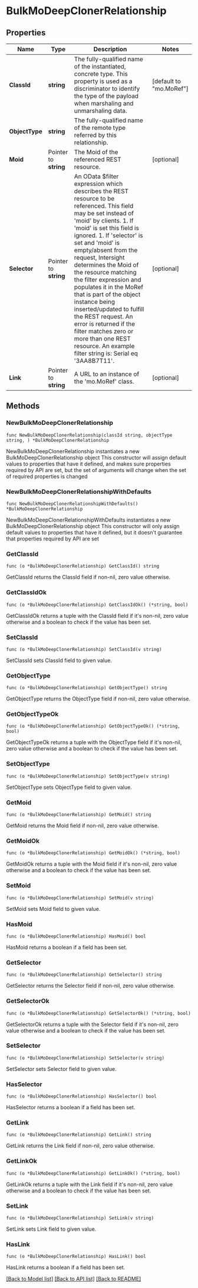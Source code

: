 # BulkMoDeepClonerRelationship

## Properties

Name | Type | Description | Notes
------------ | ------------- | ------------- | -------------
**ClassId** | **string** | The fully-qualified name of the instantiated, concrete type. This property is used as a discriminator to identify the type of the payload when marshaling and unmarshaling data. | [default to "mo.MoRef"]
**ObjectType** | **string** | The fully-qualified name of the remote type referred by this relationship. | 
**Moid** | Pointer to **string** | The Moid of the referenced REST resource. | [optional] 
**Selector** | Pointer to **string** | An OData $filter expression which describes the REST resource to be referenced. This field may be set instead of &#39;moid&#39; by clients. 1. If &#39;moid&#39; is set this field is ignored. 1. If &#39;selector&#39; is set and &#39;moid&#39; is empty/absent from the request, Intersight determines the Moid of the resource matching the filter expression and populates it in the MoRef that is part of the object instance being inserted/updated to fulfill the REST request. An error is returned if the filter matches zero or more than one REST resource. An example filter string is: Serial eq &#39;3AA8B7T11&#39;. | [optional] 
**Link** | Pointer to **string** | A URL to an instance of the &#39;mo.MoRef&#39; class. | [optional] 

## Methods

### NewBulkMoDeepClonerRelationship

`func NewBulkMoDeepClonerRelationship(classId string, objectType string, ) *BulkMoDeepClonerRelationship`

NewBulkMoDeepClonerRelationship instantiates a new BulkMoDeepClonerRelationship object
This constructor will assign default values to properties that have it defined,
and makes sure properties required by API are set, but the set of arguments
will change when the set of required properties is changed

### NewBulkMoDeepClonerRelationshipWithDefaults

`func NewBulkMoDeepClonerRelationshipWithDefaults() *BulkMoDeepClonerRelationship`

NewBulkMoDeepClonerRelationshipWithDefaults instantiates a new BulkMoDeepClonerRelationship object
This constructor will only assign default values to properties that have it defined,
but it doesn't guarantee that properties required by API are set

### GetClassId

`func (o *BulkMoDeepClonerRelationship) GetClassId() string`

GetClassId returns the ClassId field if non-nil, zero value otherwise.

### GetClassIdOk

`func (o *BulkMoDeepClonerRelationship) GetClassIdOk() (*string, bool)`

GetClassIdOk returns a tuple with the ClassId field if it's non-nil, zero value otherwise
and a boolean to check if the value has been set.

### SetClassId

`func (o *BulkMoDeepClonerRelationship) SetClassId(v string)`

SetClassId sets ClassId field to given value.


### GetObjectType

`func (o *BulkMoDeepClonerRelationship) GetObjectType() string`

GetObjectType returns the ObjectType field if non-nil, zero value otherwise.

### GetObjectTypeOk

`func (o *BulkMoDeepClonerRelationship) GetObjectTypeOk() (*string, bool)`

GetObjectTypeOk returns a tuple with the ObjectType field if it's non-nil, zero value otherwise
and a boolean to check if the value has been set.

### SetObjectType

`func (o *BulkMoDeepClonerRelationship) SetObjectType(v string)`

SetObjectType sets ObjectType field to given value.


### GetMoid

`func (o *BulkMoDeepClonerRelationship) GetMoid() string`

GetMoid returns the Moid field if non-nil, zero value otherwise.

### GetMoidOk

`func (o *BulkMoDeepClonerRelationship) GetMoidOk() (*string, bool)`

GetMoidOk returns a tuple with the Moid field if it's non-nil, zero value otherwise
and a boolean to check if the value has been set.

### SetMoid

`func (o *BulkMoDeepClonerRelationship) SetMoid(v string)`

SetMoid sets Moid field to given value.

### HasMoid

`func (o *BulkMoDeepClonerRelationship) HasMoid() bool`

HasMoid returns a boolean if a field has been set.

### GetSelector

`func (o *BulkMoDeepClonerRelationship) GetSelector() string`

GetSelector returns the Selector field if non-nil, zero value otherwise.

### GetSelectorOk

`func (o *BulkMoDeepClonerRelationship) GetSelectorOk() (*string, bool)`

GetSelectorOk returns a tuple with the Selector field if it's non-nil, zero value otherwise
and a boolean to check if the value has been set.

### SetSelector

`func (o *BulkMoDeepClonerRelationship) SetSelector(v string)`

SetSelector sets Selector field to given value.

### HasSelector

`func (o *BulkMoDeepClonerRelationship) HasSelector() bool`

HasSelector returns a boolean if a field has been set.

### GetLink

`func (o *BulkMoDeepClonerRelationship) GetLink() string`

GetLink returns the Link field if non-nil, zero value otherwise.

### GetLinkOk

`func (o *BulkMoDeepClonerRelationship) GetLinkOk() (*string, bool)`

GetLinkOk returns a tuple with the Link field if it's non-nil, zero value otherwise
and a boolean to check if the value has been set.

### SetLink

`func (o *BulkMoDeepClonerRelationship) SetLink(v string)`

SetLink sets Link field to given value.

### HasLink

`func (o *BulkMoDeepClonerRelationship) HasLink() bool`

HasLink returns a boolean if a field has been set.


[[Back to Model list]](../README.md#documentation-for-models) [[Back to API list]](../README.md#documentation-for-api-endpoints) [[Back to README]](../README.md)


